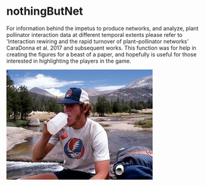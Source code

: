 # nothingButNet
For information behind the impetus to produce networks, and analyze, plant pollinator interaction data at different temporal extents please refer to 'Interaction rewiring and the rapid turnover of plant–pollinator networks' CaraDonna et al. 2017 and subsequent works. This function was for help in creating the figures for a beast of a paper, and hopefully is useful for those interested in highlighting the players in the game.

![BigRedBillWalton](./data/images/bill_walton.jpg)